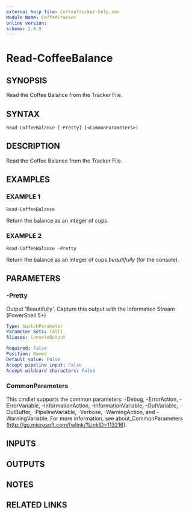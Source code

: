 ```yaml
---
external help file: CoffeeTracker-help.xml
Module Name: CoffeeTracker
online version:
schema: 2.0.0
---
```


# Read-CoffeeBalance

## SYNOPSIS
Read the Coffee Balance from the Tracker File.

## SYNTAX

```
Read-CoffeeBalance [-Pretty] [<CommonParameters>]
```

## DESCRIPTION
Read the Coffee Balance from the Tracker File.

## EXAMPLES

### EXAMPLE 1
```
Read-CoffeeBalance
```

Return the balance as an integer of cups.

### EXAMPLE 2
```
Read-CoffeeBalance -Pretty
```

Return the balance as an integer of cups _beautifully_ (for the console).

## PARAMETERS

### -Pretty
Output 'Beautifully'.
Capture this output with the Information Stream (PowerShell 5+)

```yaml
Type: SwitchParameter
Parameter Sets: (All)
Aliases: ConsoleOutput

Required: False
Position: Named
Default value: False
Accept pipeline input: False
Accept wildcard characters: False
```

### CommonParameters
This cmdlet supports the common parameters: -Debug, -ErrorAction, -ErrorVariable, -InformationAction, -InformationVariable, -OutVariable, -OutBuffer, -PipelineVariable, -Verbose, -WarningAction, and -WarningVariable. For more information, see about_CommonParameters (http://go.microsoft.com/fwlink/?LinkID=113216).

## INPUTS

## OUTPUTS

## NOTES

## RELATED LINKS
